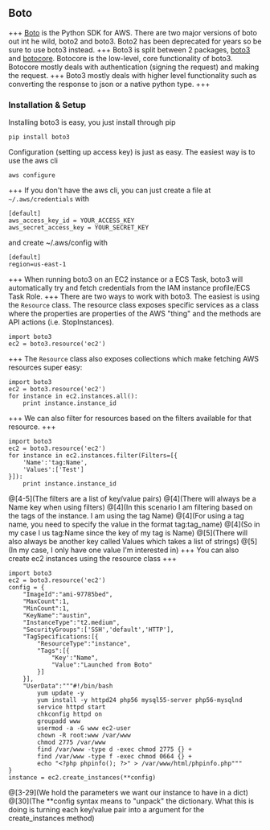 ## Boto
+++
[Boto](http://boto3.readthedocs.io/en/latest/) is the Python SDK for AWS. There are two major versions of boto out int he wild, boto2 and boto3. Boto2 has been deprecated for years so be sure to use boto3 instead.
+++
Boto3 is split between 2 packages, [boto3](https://github.com/boto/boto3) and [botocore](https://github.com/boto/botocore). Botocore is the low-level, core functionality of boto3. Botocore mostly deals with authentication (signing the request) and making the request.
+++
Boto3 mostly deals with higher level functionality such as converting the response to json or a native python type.
+++
### Installation & Setup
Installing boto3 is easy, you just install through pip
```
pip install boto3
```
Configuration (setting up access key) is just as easy. The easiest way is to use the aws cli
```
aws configure
```
+++
If you don't have the aws cli, you can just create a file at `~/.aws/credentials` with
```
[default]
aws_access_key_id = YOUR_ACCESS_KEY
aws_secret_access_key = YOUR_SECRET_KEY
```
and create ~/.aws/config with
```
[default]
region=us-east-1
```
+++
When running boto3 on an EC2 instance or a ECS Task, boto3 will automatically try and fetch credentials from the IAM instance profile/ECS Task Role.
+++
There are two ways to work with boto3. The easiest is using the `Resource` class. The resource class exposes specific services as a class where the properties are properties of the AWS "thing" and the methods are API actions (i.e. StopInstances).
```
import boto3
ec2 = boto3.resource('ec2')
```
+++
The `Resource` class also exposes collections which make fetching AWS resources super easy:
```
import boto3
ec2 = boto3.resource('ec2')
for instance in ec2.instances.all():
    print instance.instance_id
```
+++
We can also filter for resources based on the filters available for that resource.
+++
```
import boto3
ec2 = boto3.resource('ec2')
for instance in ec2.instances.filter(Filters=[{
    'Name':'tag:Name',
    'Values':['Test']
}]):
    print instance.instance_id
```
@[4-5](The filters are a list of key/value pairs)
@[4](There will always be a Name key when using filters)
@[4](In this scenario I am filtering based on the tags of the instance. I am using the tag Name)
@[4](For using a tag name, you need to specify the value in the format tag:tag_name)
@[4](So in my case I us tag:Name since the key of my tag is Name)
@[5](There will also always be another key called Values which takes a list of strings)
@[5](In my case, I only have one value I'm interested in)
+++
You can also create ec2 instances using the resource class
+++
```
import boto3
ec2 = boto3.resource('ec2')
config = {
    "ImageId":"ami-97785bed",
    "MaxCount":1,
    "MinCount":1,
    "KeyName":"austin",
    "InstanceType":"t2.medium",
    "SecurityGroups":['SSH','default','HTTP'],
    "TagSpecifications:[{
        "ResourceType":"instance",
        "Tags":[{
            "Key':"Name",
            "Value":"Launched from Boto"
        }]
    }],
    "UserData":"""#!/bin/bash
        yum update -y
        yum install -y httpd24 php56 mysql55-server php56-mysqlnd
        service httpd start
        chkconfig httpd on
        groupadd www
        usermod -a -G www ec2-user
        chown -R root:www /var/www
        chmod 2775 /var/www
        find /var/www -type d -exec chmod 2775 {} +
        find /var/www -type f -exec chmod 0664 {} +
        echo "<?php phpinfo(); ?>" > /var/www/html/phpinfo.php"""
}
instance = ec2.create_instances(**config)
```
@[3-29](We hold the parameters we want our instance to have in a dict)
@[30](The **config syntax means to "unpack" the dictionary. What this is doing is turning each key/value pair into a argument for the create_instances method)
